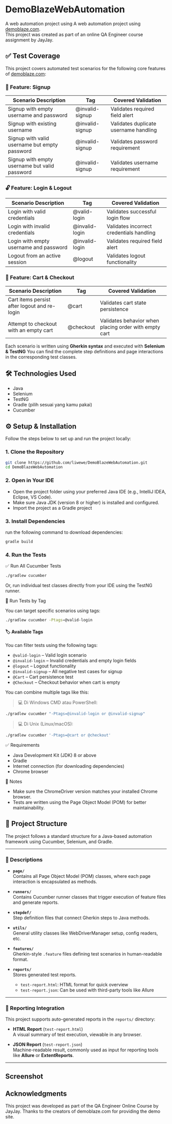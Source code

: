 # DemoBlazeWebAutomation

A web automation project using A web automation project using [demoblaze.com](https://www.demoblaze.com).  
This project was created as part of an online QA Engineer course assignment by JayJay.

## ✅ Test Coverage

This project covers automated test scenarios for the following core features of [demoblaze.com](https://www.demoblaze.com):

### 🔐 Feature: Signup

| Scenario Description                                      | Tag             | Covered Validation                                |
|-----------------------------------------------------------|-----------------|---------------------------------------------------|
| Signup with empty username and password                   | @invalid-signup | Validates required field alert                    |
| Signup with existing username                             | @invalid-signup | Validates duplicate username handling             |
| Signup with valid username but empty password             | @invalid-signup | Validates password requirement                    |
| Signup with empty username but valid password             | @invalid-signup | Validates username requirement                    |


### 🔓 Feature: Login & Logout

| Scenario Description                                      | Tag             | Covered Validation                                |
|-----------------------------------------------------------|-----------------|---------------------------------------------------|
| Login with valid credentials                              | @valid-login    | Validates successful login flow                   |
| Login with invalid credentials                            | @invalid-login  | Validates incorrect credentials handling          |
| Login with empty username and password                    | @invalid-login  | Validates required field alert                    |
| Logout from an active session                             | @logout         | Validates logout functionality                    |


### 🛒 Feature: Cart & Checkout

| Scenario Description                                      | Tag             | Covered Validation                                |
|-----------------------------------------------------------|-----------------|---------------------------------------------------|
| Cart items persist after logout and re-login              | @cart           | Validates cart state persistence                  |
| Attempt to checkout with an empty cart                    | @checkout       | Validates behavior when placing order with empty cart |

Each scenario is written using **Gherkin syntax** and executed with **Selenium & TestNG**
You can find the complete step definitions and page interactions in the corresponding test classes.

## 🛠 Technologies Used

- Java  
- Selenium
- TestNG  
- Gradle (pilih sesuai yang kamu pakai)  
- Cucumber

## ⚙️ Setup & Installation

Follow the steps below to set up and run the project locally:

### 1. Clone the Repository

```bash
git clone https://github.com/liwewe/DemoBlazeWebAutomation.git
cd DemoBlazeWebAutomation
```

### 2. Open in Your IDE

- Open the project folder using your preferred Java IDE (e.g., IntelliJ IDEA, Eclipse, VS Code).
- Make sure Java JDK (version 8 or higher) is installed and configured.
- Import the project as a Gradle project

### 3. Install Dependencies

run the following command to download dependencies:

```bash
gradle build
```
### 4. Run the Tests

✅ Run All Cucumber Tests
```bash
./gradlew cucumber
```
Or, run individual test classes directly from your IDE using the TestNG runner.

🎯 Run Tests by Tag

You can target specific scenarios using tags:

```bash
./gradlew cucumber -Ptags=@valid-login
```

#### 🏷 Available Tags

You can filter tests using the following tags:

- `@valid-login` – Valid login scenario  
- `@invalid-login` – Invalid credentials and empty login fields  
- `@logout` – Logout functionality  
- `@invalid-signup` – All negative test cases for signup  
- `@Cart` 	– Cart persistence test  
- `@Checkout` – Checkout behavior when cart is empty  

You can combine multiple tags like this:  

> 💻 Di Windows CMD atau PowerShell:
```bash
./gradlew cucumber "-Ptags=@invalid-login or @invalid-signup"
```
> 💻 Di Unix (Linux/macOS):
```bash
./gradlew cucumber '-Ptags=@cart or @checkout'
```

✅ Requirements
- Java Development Kit (JDK) 8 or above
- Gradle
- Internet connection (for downloading dependencies)
- Chrome browser

📌 Notes
- Make sure the ChromeDriver version matches your installed Chrome browser.
- Tests are written using the Page Object Model (POM) for better maintainability.

## 📁 Project Structure

The project follows a standard structure for a Java-based automation framework using Cucumber, Selenium, and Gradle.

---

### 📄 Descriptions

- **`page/`**  
  Contains all Page Object Model (POM) classes, where each page interaction is encapsulated as methods.

- **`runners/`**  
  Contains Cucumber runner classes that trigger execution of feature files and generate reports.

- **`stepdef/`**  
  Step definition files that connect Gherkin steps to Java methods.

- **`utils/`**  
  General utility classes like WebDriverManager setup, config readers, etc.

- **`features/`**  
  Gherkin-style `.feature` files defining test scenarios in human-readable format.

- **`reports/`**  
  Stores generated test reports.  
  - `test-report.html`: HTML format for quick overview  
  - `test-report.json`: Can be used with third-party tools like Allure

---

### 📄 Reporting Integration

This project supports auto-generated reports in the `reports/` directory:

- **HTML Report** (`test-report.html`)  
  A visual summary of test execution, viewable in any browser.

- **JSON Report** (`test-report.json`)  
  Machine-readable result, commonly used as input for reporting tools like **Allure** or **ExtentReports**.

---

## Screenshot


## Acknowledgments
This project was developed as part of the QA Engineer Online Course by JayJay.
Thanks to the creators of demoblaze.com for providing the demo site.
